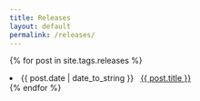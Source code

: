 ```yaml
---
title: Releases
layout: default
permalink: /releases/
---
```

{% for post in site.tags.releases %}
 <li><span>{{ post.date | date_to_string }}</span> &nbsp; <a href="{{ post.url }}">{{ post.title }}</a></li>
{% endfor %}

